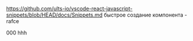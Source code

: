 https://github.com/ults-io/vscode-react-javascript-snippets/blob/HEAD/docs/Snippets.md
быстрое создание компонента - rafce

000
hhh
